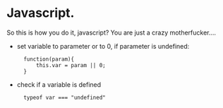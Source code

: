 # Javascript. 
So this is how you do it, javascript? 
You are just a crazy motherfucker....


* set variable to parameter or to 0, if parameter is undefined: 

		function(param){
			this.var = param || 0; 
		}
		
* check if a variable is defined

		typeof var === "undefined"
		
